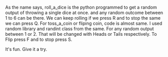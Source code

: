 As the name says, roll_a_dice is the python programmed to get a random output of throwing a single dice at once. and any random outcome between 1 to 6 can be there. We can keep rolling if we press R and to stop the same we can press Q.
For toss_a_coin or fliping coin, code is almost same. I used random library and randint class from the same. For any random output between 1 or 2. That will be changed with Heads or Tails respectively. To Flip press F and to stop press S.

It's fun. Give it a try.
